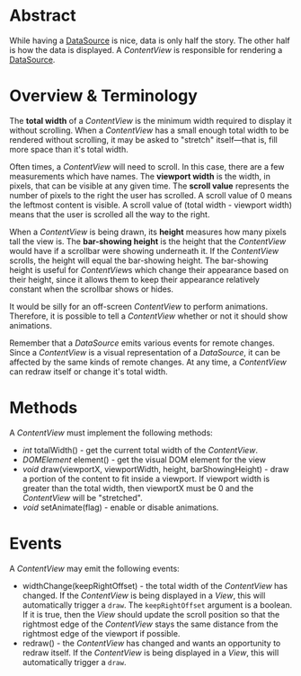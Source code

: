 # Abstract

While having a [DataSource](DATA_SOURCE.md) is nice, data is only half the story. The other half is how the data is displayed. A *ContentView* is responsible for rendering a [DataSource](DATA_SOURCE.md).

# Overview & Terminology

The **total width** of a *ContentView* is the minimum width required to display it without scrolling. When a *ContentView* has a small enough total width to be rendered without scrolling, it may be asked to "stretch" itself&mdash;that is, fill more space than it's total width.

Often times, a *ContentView* will need to scroll. In this case, there are a few measurements which have names. The **viewport width** is the width, in pixels, that can be visible at any given time. The **scroll value** represents the number of pixels to the right the user has scrolled. A scroll value of 0 means the leftmost content is visible. A scroll value of (total width - viewport width) means that the user is scrolled all the way to the right.

When a *ContentView* is being drawn, its **height** measures how many pixels tall the view is. The **bar-showing height** is the height that the *ContentView* would have if a scrollbar were showing underneath it. If the *ContentView* scrolls, the height will equal the bar-showing height. The bar-showing height is useful for *ContentView*s which change their appearance based on their height, since it allows them to keep their appearance relatively constant when the scrollbar shows or hides.

It would be silly for an off-screen *ContentView* to perform animations. Therefore, it is possible to tell a *ContentView* whether or not it should show animations.

Remember that a *DataSource* emits various events for remote changes. Since a *ContentView* is a visual representation of a *DataSource*, it can be affected by the same kinds of remote changes. At any time, a *ContentView* can redraw itself or change it's total width.

# Methods

A *ContentView* must implement the following methods:

 * *int* totalWidth() - get the current total width of the *ContentView*.
 * *DOMElement* element() - get the visual DOM element for the view
 * *void* draw(viewportX, viewportWidth, height, barShowingHeight) - draw a portion of the content to fit inside a viewport. If viewport width is greater than the total width, then viewportX must be 0 and the *ContentView* will be "stretched".
 * *void* setAnimate(flag) - enable or disable animations.

# Events

A *ContentView* may emit the following events:

 * widthChange(keepRightOffset) - the total width of the *ContentView* has changed. If the *ContentView* is being displayed in a *View*, this will automatically trigger a `draw`. The `keepRightOffset` argument is a boolean. If it is true, then the *View* should update the scroll position so that the rightmost edge of the *ContentView* stays the same distance from the rightmost edge of the viewport if possible.
 * redraw() - the *ContentView* has changed and wants an opportunity to redraw itself. If the *ContentView* is being displayed in a *View*, this will automatically trigger a `draw`.
